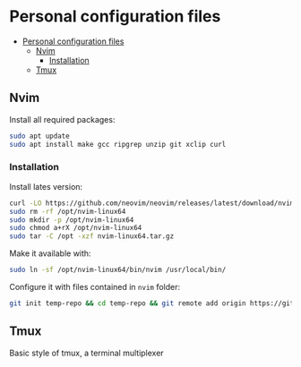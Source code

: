 # Personal configuration files

- [Personal configuration files](#personal-configuration-files)
  - [Nvim](#nvim)
    - [Installation](#installation)
  - [Tmux](#tmux)

## Nvim
Install all required packages:

```bash
sudo apt update
sudo apt install make gcc ripgrep unzip git xclip curl
```

### Installation
Install lates version:

```bash
curl -LO https://github.com/neovim/neovim/releases/latest/download/nvim-linux64.tar.gz
sudo rm -rf /opt/nvim-linux64
sudo mkdir -p /opt/nvim-linux64
sudo chmod a+rX /opt/nvim-linux64
sudo tar -C /opt -xzf nvim-linux64.tar.gz
```

Make it available with:

```bash
sudo ln -sf /opt/nvim-linux64/bin/nvim /usr/local/bin/
```

Configure it with files contained in `nvim` folder:
```bash
git init temp-repo && cd temp-repo && git remote add origin https://github.com/simone-lungarella/dotfiles && git config core.sparseCheckout true && echo "nvim" >> .git/info/sparse-checkout && git pull origin master && rsync -av nvim/ ~/.config/nvim/ && cd .. && rm -rf temp-repo
```

## Tmux
Basic style of tmux, a terminal multiplexer

